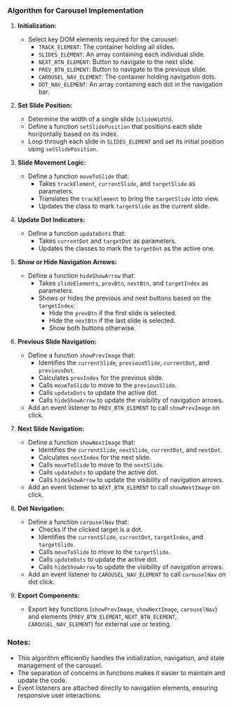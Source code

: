 ### Algorithm for Carousel Implementation

<!-- Done -->
1. **Initialization:**
   - Select key DOM elements required for the carousel:
     - `TRACK_ELEMENT`: The container holding all slides. 
     - `SLIDES_ELEMENT`: An array containing each individual slide.
     - `NEXT_BTN_ELEMENT`: Button to navigate to the next slide.
     - `PREV_BTN_ELEMENT`: Button to navigate to the previous slide.
     - `CAROUSEL_NAV_ELEMENT`: The container holding navigation dots.
     - `DOT_NAV_ELEMENT`: An array containing each dot in the navigation bar.



2. **Set Slide Position:**
   - Determine the width of a single slide (`slideWidth`).
   - Define a function `setSlidePosition` that positions each slide horizontally based on its index.
   - Loop through each slide in `SLIDES_ELEMENT` and set its initial position using `setSlidePosition`.

3. **Slide Movement Logic:**
   - Define a function `moveToSlide` that:
     - Takes `trackElement`, `currentSlide`, and `targetSlide` as parameters.
     - Translates the `trackElement` to bring the `targetSlide` into view.
     - Updates the class to mark `targetSlide` as the current slide.
  
4. **Update Dot Indicators:**
   - Define a function `updateDots` that:
     - Takes `currentDot` and `targetDot` as parameters.
     - Updates the classes to mark the `targetDot` as the active one.

5. **Show or Hide Navigation Arrows:**
   - Define a function `hideShowArrow` that:
     - Takes `slideElements`, `prevBtn`, `nextBtn`, and `targetIndex` as parameters.
     - Shows or hides the previous and next buttons based on the `targetIndex`:
       - Hide the `prevBtn` if the first slide is selected.
       - Hide the `nextBtn` if the last slide is selected.
       - Show both buttons otherwise.

6. **Previous Slide Navigation:**
   - Define a function `showPrevImage` that:
     - Identifies the `currentSlide`, `previousSlide`, `currentDot`, and `previousDot`.
     - Calculates `prevIndex` for the previous slide.
     - Calls `moveToSlide` to move to the `previousSlide`.
     - Calls `updateDots` to update the active dot.
     - Calls `hideShowArrow` to update the visibility of navigation arrows.
   - Add an event listener to `PREV_BTN_ELEMENT` to call `showPrevImage` on click.

7. **Next Slide Navigation:**
   - Define a function `showNextImage` that:
     - Identifies the `currentSlide`, `nextSlide`, `currentDot`, and `nextDot`.
     - Calculates `nextIndex` for the next slide.
     - Calls `moveToSlide` to move to the `nextSlide`.
     - Calls `updateDots` to update the active dot.
     - Calls `hideShowArrow` to update the visibility of navigation arrows.
   - Add an event listener to `NEXT_BTN_ELEMENT` to call `showNextImage` on click.

8. **Dot Navigation:**
   - Define a function `carouselNav` that:
     - Checks if the clicked target is a dot.
     - Identifies the `currentSlide`, `currentDot`, `targetIndex`, and `targetSlide`.
     - Calls `moveToSlide` to move to the `targetSlide`.
     - Calls `updateDots` to update the active dot.
     - Calls `hideShowArrow` to update the visibility of navigation arrows.
   - Add an event listener to `CAROUSEL_NAV_ELEMENT` to call `carouselNav` on dot click.

9. **Export Components:**
   - Export key functions (`showPrevImage`, `showNextImage`, `carouselNav`) and elements (`PREV_BTN_ELEMENT`, `NEXT_BTN_ELEMENT`, `CAROUSEL_NAV_ELEMENT`) for external use or testing.

### Notes:

- This algorithm efficiently handles the initialization, navigation, and state management of the carousel.
- The separation of concerns in functions makes it easier to maintain and update the code.
- Event listeners are attached directly to navigation elements, ensuring responsive user interactions.
